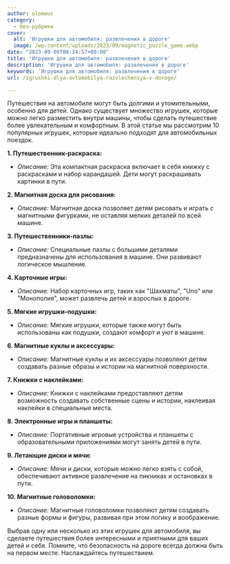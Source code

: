 ```yaml
---
author: olomouc
category:
  - без-рубрики
cover:
  alt: 'Игрушки для автомобиля: развлечения в дороге'
  image: /wp-content/uploads/2023/09/magnetic_puzzle_game.webp
date: "2023-09-09T08:34:57+00:00"
title: 'Игрушки для автомобиля: развлечения в дороге'
description: 'Игрушки для автомобиля: развлечения в дороге'
keywords: 'Игрушки для автомобиля: развлечения в дороге'
url: /igrushki-dlya-avtomobilya-razvlecheniya-v-doroge/

---
```

Путешествия на автомобиле могут быть долгими и утомительными, особенно для детей. Однако существует множество игрушек, которые можно легко разместить внутри машины, чтобы сделать путешествие более увлекательным и комфортным. В этой статье мы рассмотрим 10 популярных игрушек, которые идеально подходят для автомобильных поездок.

**1\. Путешественник-раскраска:**

- _Описание:_ Эта компактная раскраска включает в себя книжку с раскрасками и набор карандашей. Дети могут раскрашивать картинки в пути.

**2\. Магнитная доска для рисования:**

- _Описание:_ Магнитная доска позволяет детям рисовать и играть с магнитными фигурками, не оставляя мелких деталей по всей машине.

**3\. Путешественники-пазлы:**

- _Описание:_ Специальные пазлы с большими деталями предназначены для использования в машине. Они развивают логическое мышление.

**4\. Карточные игры:**

- _Описание:_ Набор карточных игр, таких как "Шахматы", "Uno" или "Монополия", может развлечь детей и взрослых в дороге.

**5\. Мягкие игрушки-подушки:**

- _Описание:_ Мягкие игрушки, которые также могут быть использованы как подушки, создают комфорт и уют в машине.

**6\. Магнитные куклы и аксессуары:**

- _Описание:_ Магнитные куклы и их аксессуары позволяют детям создавать разные образы и истории на магнитной поверхности.

**7\. Книжки с наклейками:**

- _Описание:_ Книжки с наклейками предоставляют детям возможность создавать собственные сцены и истории, наклеивая наклейки в специальные места.

**8\. Электронные игры и планшеты:**

- _Описание:_ Портативные игровые устройства и планшеты с образовательными приложениями могут занять детей в пути.

**9\. Летающие диски и мячи:**

- _Описание:_ Мячи и диски, которые можно легко взять с собой, обеспечивают активное развлечение на пикниках и остановках в пути.

**10\. Магнитные головоломки:**

- _Описание:_ Магнитные головоломки позволяют детям создавать разные формы и фигуры, развивая при этом логику и воображение.

Выбрав одну или несколько из этих игрушек для автомобиля, вы сделаете путешествия более интересными и приятными для ваших детей и себя. Помните, что безопасность на дороге всегда должна быть на первом месте. Наслаждайтесь путешествием.
